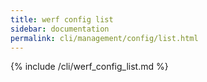 ```yaml
---
title: werf config list
sidebar: documentation
permalink: cli/management/config/list.html
---
```


{% include /cli/werf_config_list.md %}
